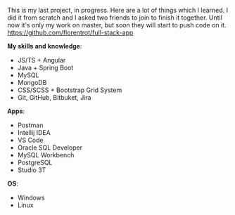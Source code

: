 This is my last project, in progress. Here are a lot of things which I learned. I did it from scratch and I asked two friends to join to finish it together.
Until now it's only my work on master, but soon they will start to push code on it.
https://github.com/florentrot/full-stack-app

𝐌𝐲 𝐬𝐤𝐢𝐥𝐥𝐬 𝐚𝐧𝐝 𝐤𝐧𝐨𝐰𝐥𝐞𝐝𝐠𝐞:
- JS/TS + Angular
- Java + Spring Boot
- MySQL
- MongoDB
- CSS/SCSS + Bootstrap Grid System
- Git, GitHub, Bitbuket, Jira

𝐀𝐩𝐩𝐬:
- Postman
- Intellij IDEA
- VS Code
- Oracle SQL Developer
- MySQL Workbench
- PostgreSQL
- Studio 3T

𝐎𝐒:
- Windows
- Linux
